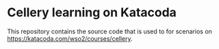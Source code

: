 # Cellery learning on Katacoda
This repository contains the source code that is used to for scenarios on  https://katacoda.com/wso2/courses/cellery.

